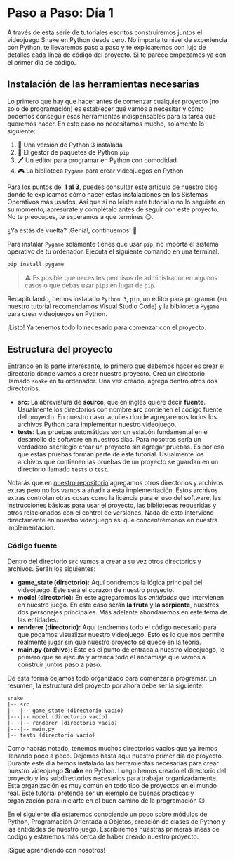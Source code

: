 # Paso a Paso: Día 1

A través de esta serie de tutoriales escritos construiremos juntos el videojuego Snake en Python desde cero. No importa tu nivel de experiencia con Python, te llevaremos paso a paso y te explicaremos con lujo de detalles cada línea de código del proyecto. Si te parece empezamos ya con el primer día de código.

## Instalación de las herramientas necesarias

Lo primero que hay que hacer antes de comenzar cualquier proyecto (no solo de programación) es establecer qué vamos a necesitar y cómo podemos conseguir esas herramientas indispensables para la tarea que queremos hacer. En este caso no necesitamos mucho, solamente lo siguiente:

1. :snake: Una versión de Python 3 instalada
2. :book: El gestor de paquetes de Python `pip`
3. :pen: Un editor para programar en Python con comodidad
4. :video_game: La biblioteca `Pygame` para crear videojuegos en Python

Para los puntos del **1 al 3**, puedes consultar [este artículo de nuestro blog](https://blog.codexlacademy.com/guia-definitiva-para-instalar-python-pip-y-visual-studio-code) donde te explicamos cómo hacer estas instalaciones en los Sistemas Operativos más usados. Así que si no leíste este tutorial o no lo seguiste en su momento, apresúrate y complétalo antes de seguir con este proyecto. No te preocupes, te esperamos a que termines :wink:.

¿Ya estás de vuelta? ¡Genial, continuemos! :rocket:

Para instalar `Pygame` solamente tienes que usar `pip`, no importa el sistema operativo de tu ordenador. Ejecuta el siguiente comando en una terminal.

```bash
pip install pygame
```

>:warning: Es posible que necesites permisos de administrador en algunos casos o que debas usar `pip3` en lugar de `pip`.

Recapitulando, hemos instalado `Python 3`, `pip`, un editor para programar (en nuestro tutorial recomendamos Visual Studio Code) y la biblioteca `Pygame` para crear videojuegos en Python.

¡Listo! Ya tenemos todo lo necesario para comenzar con el proyecto.

## Estructura del proyecto

Entrando en la parte interesante, lo primero que debemos hacer es crear el directorio donde vamos a crear nuestro proyecto. Crea un directorio llamado `snake` en tu ordenador. Una vez creado, agrega dentro otros dos directorios.

* **src:** La abreviatura de **source**, que en inglés quiere decir **fuente**. Usualmente los directorios con nombre **src** contienen el código fuente del proyecto. En nuestro caso, aquí es donde agregaremos todos los archivos Python para implementar nuestro videojuego.
* **tests:** Las pruebas automáticas son un eslabón fundamental en el desarrollo de software en nuestros días. Para nosotros sería un verdadero sacrilegio crear un proyecto sin agregar pruebas. Es por eso que estas pruebas forman parte de este tutorial. Usualmente los archivos que contienen las pruebas de un proyecto se guardan en un directorio llamado `tests` o `test`.

Notarás que en [nuestro repositorio](https://github.com/codexl-academy/snake) agregamos otros directorios y archivos extras pero no los vamos a añadir a esta implementación. Estos archivos extras controlan otras cosas como la licencia para el uso del software, las instrucciones básicas para usar el proyecto, las bibliotecas requeridas y otros relacionados con el control de versiones. Nada de esto interviene directamente en nuestro videojuego así que concentrémonos en nuestra implementación.

### Código fuente

Dentro del directorio `src` vamos a crear a su vez otros directorios y archivos. Serán los siguientes:

* **game_state (directorio):** Aquí pondremos la lógica principal del videojuego. Este será el corazón de nuestro proyecto.
* **model (directorio):** En este agregaremos las *entidades* que intervienen en nuestro juego. En este caso serán **la fruta** y **la serpiente**, nuestros dos personajes principales. Más adelante ahondaremos en este tema de las entidades.
* **renderer (directorio):** Aquí tendremos todo el código necesario para que podamos visualizar nuestro videojuego. Esto es lo que nos permite realmente jugar sin que nuestro proyecto se quede en la teoría.
* **main.py (archivo):** Este es el punto de entrada a nuestro videojuego, lo primero que se ejecuta y arranca todo el andamiaje que vamos a construir juntos paso a paso.

De esta forma dejamos todo organizado para comenzar a programar. En resumen, la estructura del proyecto por ahora debe ser la siguiente:

```plain
snake
|-- src
|---|-- game_state (directorio vacío)
|---|-- model (directorio vacío)
|---|-- renderer (directorio vacío)
|---|-- main.py
|-- tests (directorio vacío)
```

Como habrás notado, tenemos muchos directorios vacíos que ya iremos llenando poco a poco. Dejemos hasta aquí nuestro primer día de proyecto. Durante este día hemos instalado las herramientas necesarias para crear nuestro videojuego **Snake** en Python. Luego hemos creado el directorio del proyecto y los subdirectorios necesarios para trabajar organizadamente. Esta organización es muy común en todo tipo de proyectos en el mundo real. Este tutorial pretende ser un ejemplo de buenas prácticas y organización para iniciarte en el buen camino de la programación :smiley:.

En el siguiente día estaremos conociendo un poco sobre módulos de Python, Programación Orientada a Objetos, creación de clases de Python y las entidades de nuestro juego. Escribiremos nuestras primeras líneas de código y estaremos más cerca de haber creado nuestro proyecto.

¡Sigue aprendiendo con nosotros!
